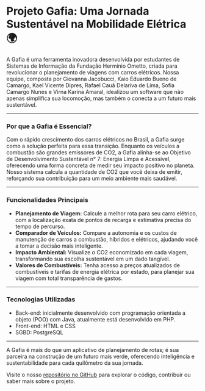 # Projeto Gafia: Uma Jornada Sustentável na Mobilidade Elétrica 🌍

A Gafia é uma ferramenta inovadora desenvolvida por estudantes de Sistemas de Informação da Fundação Hermínio Ometto, criada para revolucionar o planejamento de viagens com carros elétricos. Nossa equipe, composta por Giovanna Jacobucci, Kaio Eduardo Bueno de Camargo, Kael Vicente Dipres, Rafael Cauã Delariva de Lima, Sofia Camargo Nunes e Virna Karina Amaral, idealizou um software que não apenas simplifica sua locomoção, mas também o conecta a um futuro mais sustentável.

---

### Por que a Gafia é Essencial?

Com o rápido crescimento dos carros elétricos no Brasil, a Gafia surge como a solução perfeita para essa transição. Enquanto os veículos a combustão são grandes emissores de CO2, a Gafia alinha-se ao Objetivo de Desenvolvimento Sustentável n° 7: Energia Limpa e Acessível, oferecendo uma forma concreta de medir seu impacto positivo no planeta. Nosso sistema calcula a quantidade de CO2 que você deixa de emitir, reforçando sua contribuição para um meio ambiente mais saudável.

---

### Funcionalidades Principais

* **Planejamento de Viagem:** Calcule a melhor rota para seu carro elétrico, com a localização exata de pontos de recarga e estimativa precisa do tempo de percurso.
* **Comparador de Veículos:** Compare a autonomia e os custos de manutenção de carros a combustão, híbridos e elétricos, ajudando você a tomar a decisão mais inteligente.
* **Impacto Ambiental:** Visualize o CO2 economizado em cada viagem, transformando sua escolha sustentável em um dado tangível.
* **Valores de Combustíveis:** Tenha acesso a preços atualizados de combustíveis e tarifas de energia elétrica por estado, para planejar sua viagem com total transparência de gastos.

---

### Tecnologias Utilizadas
* Back-end: inicialmente desenvolvido com programação orientada a objeto (POO) com Java, atualmente está desenvolvido em PHP.
* Front-end: HTML e CSS
* SGBD: PostgreSQL
---

A Gafia é mais do que um aplicativo de planejamento de rotas; é sua parceira na construção de um futuro mais verde, oferecendo inteligência e sustentabilidade para cada quilômetro da sua jornada.

Visite o nosso [repositório no GitHub](https://github.com/sofia-camargo/siteGafia) para explorar o código, contribuir ou saber mais sobre o projeto.
